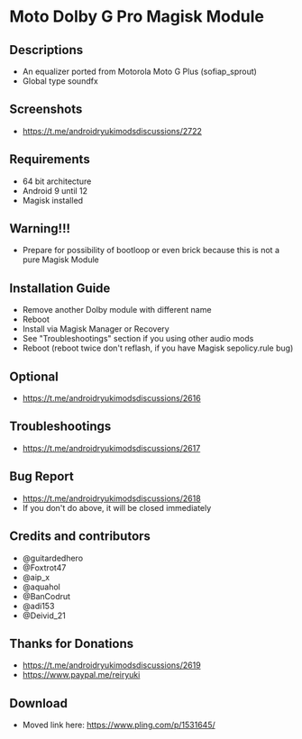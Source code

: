 # Moto Dolby G Pro Magisk Module

## Descriptions
- An equalizer ported from Motorola Moto G Plus (sofiap_sprout)
- Global type soundfx

## Screenshots
- https://t.me/androidryukimodsdiscussions/2722

## Requirements
- 64 bit architecture
- Android 9 until 12
- Magisk installed

## Warning!!!
- Prepare for possibility of bootloop or even brick because this is not a pure Magisk Module

## Installation Guide
- Remove another Dolby module with different name
- Reboot
- Install via Magisk Manager or Recovery
- See "Troubleshootings" section if you using other audio mods
- Reboot (reboot twice don't reflash, if you have Magisk sepolicy.rule bug)

## Optional
- https://t.me/androidryukimodsdiscussions/2616

## Troubleshootings
- https://t.me/androidryukimodsdiscussions/2617

## Bug Report
- https://t.me/androidryukimodsdiscussions/2618
- If you don't do above, it will be closed immediately

## Credits and contributors
- @guitardedhero
- @Foxtrot47
- @aip_x
- @aquahol
- @BanCodrut
- @adi153
- @Deivid_21

## Thanks for Donations
- https://t.me/androidryukimodsdiscussions/2619
- https://www.paypal.me/reiryuki

## Download
- Moved link here: https://www.pling.com/p/1531645/




